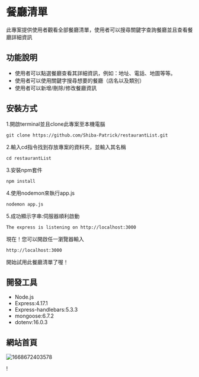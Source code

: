 # 餐廳清單

此專案提供使用者觀看全部餐廳清單，使用者可以搜尋關鍵字查詢餐廳並且查看餐廳詳細資訊

## 功能說明

* 使用者可以點選餐廳查看其詳細資訊，例如：地址、電話、地圖等等。
* 使用者可以使用關鍵字搜尋想要的餐廳（店名以及類別）
* 使用者可以新增/刪除/修改餐廳資訊

## 安裝方式

1.開啟terminal並且clone此專案至本機電腦
```
git clone https://github.com/Shiba-Patrick/restaurantList.git
```
2.輸入cd指令找到存放專案的資料夾，並輸入其名稱
```
cd restaurantList
```
3.安裝npm套件
```
npm install
```
4.使用nodemon來執行app.js
```
nodemon app.js
```
5.成功顯示字串:伺服器順利啟動
```
The express is listening on http://localhost:3000
```
現在！您可以開啟任一瀏覽器輸入　
```
http://localhost:3000
```
開始試用此餐廳清單了喔！

## 開發工具

* Node.js
* Express:4.17.1
* Express-handlebars:5.3.3
* mongoose:6.7.2
* dotenv:16.0.3 

## 網站首頁
![1668672403578](https://user-images.githubusercontent.com/116487400/202390946-ed60f3df-30fd-43b2-b41d-7ec9b0633676.jpg)

!
